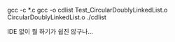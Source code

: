 gcc -c *.c
gcc -o cdlist Test_CircularDoublyLinkedList.o CircularDoublyLinkedList.o
./cdlist

IDE 없이 뭘 하기가 쉽진 않구나...